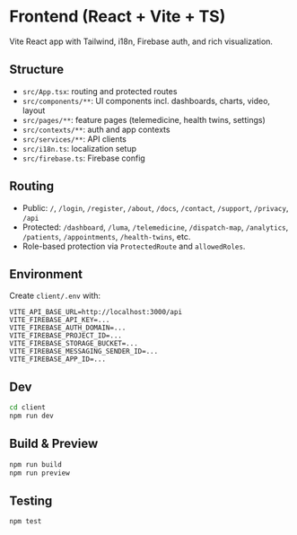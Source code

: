 # Frontend (React + Vite + TS)

Vite React app with Tailwind, i18n, Firebase auth, and rich visualization.

## Structure
- `src/App.tsx`: routing and protected routes
- `src/components/**`: UI components incl. dashboards, charts, video, layout
- `src/pages/**`: feature pages (telemedicine, health twins, settings)
- `src/contexts/**`: auth and app contexts
- `src/services/**`: API clients
- `src/i18n.ts`: localization setup
- `src/firebase.ts`: Firebase config

## Routing
- Public: `/`, `/login`, `/register`, `/about`, `/docs`, `/contact`, `/support`, `/privacy`, `/api`
- Protected: `/dashboard`, `/luma`, `/telemedicine`, `/dispatch-map`, `/analytics`, `/patients`, `/appointments`, `/health-twins`, etc.
- Role-based protection via `ProtectedRoute` and `allowedRoles`.

## Environment
Create `client/.env` with:
```
VITE_API_BASE_URL=http://localhost:3000/api
VITE_FIREBASE_API_KEY=...
VITE_FIREBASE_AUTH_DOMAIN=...
VITE_FIREBASE_PROJECT_ID=...
VITE_FIREBASE_STORAGE_BUCKET=...
VITE_FIREBASE_MESSAGING_SENDER_ID=...
VITE_FIREBASE_APP_ID=...
```

## Dev
```bash
cd client
npm run dev
```

## Build & Preview
```bash
npm run build
npm run preview
```

## Testing
```bash
npm test
```
